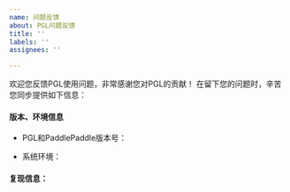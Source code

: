 ```yaml
---
name: 问题反馈
about: PGL问题反馈
title: ''
labels: ''
assignees: ''

---
```


欢迎您反馈PGL使用问题，非常感谢您对PGL的贡献！
在留下您的问题时，辛苦您同步提供如下信息：

#### 版本、环境信息
- PGL和PaddlePaddle版本号：
<!-- 请提供您的PGL和PaddlePaddle版本号，例如PGL 1.2，PaddlePaddle2.1.1 -->
- 系统环境：
<!--请您描述系统类型，例如Linux/Windows/MacOS/，python版本 -->

#### 复现信息：
<!-- 如为报错，请给出复现环境、复现步骤 -->
